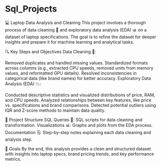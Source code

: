 # Sql_Projects

💻 Laptop Data Analysis and Cleaning
This project involves a thorough process of data cleaning 🧼 and exploratory data analysis (EDA) 📊 on a dataset of laptop specifications. The goal is to refine the dataset for deeper insights and prepare it for machine learning and analytical tasks.

🔍 Key Steps and Objectives
Data Cleaning 🧹:

Removed duplicates and handled missing values.
Standardized formats across columns (e.g., extracted CPU speeds, removed units from memory values, and reformatted GPU details).
Resolved inconsistencies in categorical data (like brand names) for better accuracy.
Exploratory Data Analysis (EDA) 📉:

Conducted descriptive statistics and visualized distributions of price, RAM, and CPU speeds.
Analyzed relationships between key features, like price vs. specifications and brand comparisons.
Detected potential outliers using IQR and Z-score methods to maintain data quality.

📂 Project Structure
SQL Queries 📝: SQL scripts for data cleaning and transformation.
Visualizations 📊: Graphs and plots from the EDA process.
Documentation 🗒️: Step-by-step notes explaining each data cleaning and analysis step.

🎯 Goals
By the end, this analysis provides a clean and structured dataset with insights into laptop specs, brand pricing trends, and key performance metrics.
